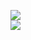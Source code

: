 [![](https://img.shields.io/badge/Made%20With-Github%20Spray-lightgrey.svg?style=for-the-badge&logo=github)](https://github.com/Annihil/github-spray#24507)  
[![](https://i.imgur.com/2DrTn0Z.gif)](https://github.com/Annihil/github-spray)